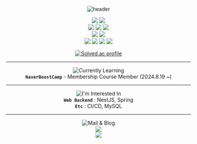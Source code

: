 
<div align="center">

  ![header](https://capsule-render.vercel.app/api?type=waving&height=200&text=DongHoon%20Yu&fontAlign=70&fontAlignY=40&color=gradient&animation=twinkling)

<img src="https://img.shields.io/badge/C++-00599C?style=flat-square&logo=c%2B%2B&logoColor=white"/>
<img src="https://img.shields.io/badge/Java-007396?style=flat-square&logo=java&logoColor=white"/>
<br>
<img src="https://img.shields.io/badge/JavaScript-F7DF1E?style=flat-square&logo=JavaScript&logoColor=white"/>
<img src="https://img.shields.io/badge/TypeScript-3178C6?style=flat-square&logo=TypeScript&logoColor=white"/>
<img src="https://img.shields.io/badge/NestJS-E0234E?style=flat-square&logo=NestJS&logoColor=white"/>
<br>
<img src="https://img.shields.io/badge/MySQL-4169E1?style=flat-square&logo=MySQL&logoColor=white"/>
<img src="https://img.shields.io/badge/Redis-DC382D?style=flat-square&logo=Redis&logoColor=white"/>
<br>
<img src="https://img.shields.io/badge/IntelliJ_IDEA-000000?style=flat-square&logo=intellij-idea&logoColor=white"/>
<img src="https://img.shields.io/badge/Notion-000000?style=flat-square&logo=Notion&logoColor=white"/>
<img src="https://img.shields.io/badge/Slack-4A154B?style=flat-square&logo=Slack&logoColor=white"/>
<img src="https://img.shields.io/badge/Github-181717?style=flat-square&logo=Github&logoColor=white"/>
<br>

[![Solved.ac profile](http://mazassumnida.wtf/api/v2/generate_badge?boj=dbehdgns71)]([https://solved.ac/dbehdgns71])

---

![Currently Learning](https://img.shields.io/badge/🎓%20I'm%20Currently%20Learning%20At-4285F4?style=for-the-badge)
<br>
 **```NaverBoostCamp```** - Membership Course Member (2024.8.19 ~)

---

![I'm Interested In](https://img.shields.io/badge/⭐%20I'm%20Interested%20In-FF6F61?style=for-the-badge)
<br>
**```Web Backend```** : NestJS, Spring
<br>
**```Etc```** : CI/CD, MySQL
<br>

---

![Mail & Blog](https://img.shields.io/badge/✉️%20Mail%20%26%20Blog-0077B5?style=for-the-badge)
<br>
<a href="mailto:dbehdgns71@naver.com">
  <img src="https://img.shields.io/badge/Naver%20Mail-03C75A?style=flat-square&logo=Naver&logoColor=white"/>
</a>
<br>
<a href="https://mini-96.tistory.com">
  <img src="https://img.shields.io/badge/Tistory-000000?style=flat-square&logo=Tistory&logoColor=white"/>
</a>
